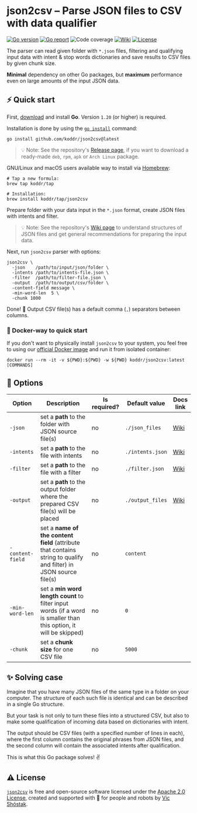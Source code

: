 # json2csv – Parse JSON files to CSV with data qualifier

[![Go version][go_version_img]][go_dev_url]
[![Go report][go_report_img]][go_report_url]
![Code coverage][code_coverage_img]
[![Wiki][wiki_img]][wiki_url]
[![License][license_img]][license_url]

The parser can read given folder with `*.json` files, filtering and
qualifying input data with intent & stop words dictionaries and save results
to CSV files by given chunk size.

**Minimal** dependency on other Go packages, but **maximum** performance
even on large amounts of the input JSON data.

## ⚡️ Quick start

First, [download][go_download] and install **Go**. Version `1.20` (or higher)
is required.

Installation is done by using the [`go install`][go_install] command:

```console
go install github.com/koddr/json2csv@latest
```

> 💡 Note: See the repository's [Release page][repo_release_url], if you want
> to download a ready-made `deb`, `rpm`, `apk` or `Arch Linux` package.

GNU/Linux and macOS users available way to install via [Homebrew][brew_url]:

```console
# Tap a new formula:
brew tap koddr/tap

# Installation:
brew install koddr/tap/json2csv
```

Prepare folder with your data input in the `*.json` format, create JSON files
with intents and filter.

> 💡 Note: See the repository's [Wiki page][wiki_url] to understand
> structures of JSON files and get general recommendations for preparing the
> input data.

Next, run `json2csv` parser with options:

```console
json2csv \
  -json    /path/to/input/json/folder \
  -intents /path/to/intents-file.json \
  -filter  /path/to/filter-file.json \
  -output  /path/to/output/csv/folder \
  -content-field message \
  -min-word-len  5 \
  -chunk 1000
```

Done! 🎉 Output CSV file(s) has a default comma (`,`) separators between columns.

### 🐳 Docker-way to quick start

If you don't want to physically install `json2csv` to your system, you feel
free to using our [official Docker image][docker_image_url] and run it from
isolated container:

```console
docker run --rm -it -v ${PWD}:${PWD} -w ${PWD} koddr/json2csv:latest [COMMANDS]
```

## 🧩 Options

| Option | Description | Is required? | Default value | Docs link |
| --- | --- | --- | --- | --- |
| `-json` | set a **path** to the folder with JSON source file(s) | no | `./json_files` | [Wiki][wiki_json_folder_url] |
| `-intents` | set a **path** to the file with intents | no | `./intents.json` | [Wiki][wiki_intents_url] |
| `-filter` | set a **path** to the file with a filter | no | `./filter.json` | [Wiki][wiki_filter_url] |
| `-output` | set a **path** to the output folder where the prepared CSV file(s) will be placed | no | `./output_files` | [Wiki][wiki_output_folder_url] |
| `-content-field` | set a **name of the content field** (attribute that contains string to qualify and filter) in JSON source file(s) | no | `content` | |
| `-min-word-len` | set a **min word length count** to filter input words (if a word is smaller than this option, it will be skipped) | no | `0` | |
| `-chunk` | set a **chunk size** for one CSV file | no | `5000` | |

## ✨ Solving case

Imagine that you have many JSON files of the same type in a folder on your
computer. The structure of each such file is identical and can be described
in a single Go structure.

But your task is not only to turn these files into a structured CSV, but
also to make some qualification of incoming data based on dictionaries with
intent.

The output should be CSV files (with a specified number of lines in each),
where the first column contains the original phrases from JSON files, and
the second column will contain the associated intents after qualification.

This is what this Go package solves! ✌️

## ⚠️ License

[`json2csv`][repo_url] is free and open-source software licensed under the
[Apache 2.0 License][license_url], created and supported with 🩵 for people and
robots by [Vic Shóstak][author].

[go_download]: https://golang.org/dl/
[go_install]: https://golang.org/cmd/go/#hdr-Compile_and_install_packages_and_dependencies
[go_version_img]: https://img.shields.io/badge/Go-1.20+-00ADD8?style=for-the-badge&logo=go
[go_report_img]: https://img.shields.io/badge/Go_report-A+-success?style=for-the-badge&logo=none
[go_report_url]: https://goreportcard.com/report/github.com/koddr/json2csv
[go_dev_url]: https://pkg.go.dev/github.com/koddr/json2csv
[code_coverage_img]: https://img.shields.io/badge/code_coverage-in_progress-success?style=for-the-badge&logo=none
[brew_url]: https://brew.sh
[docker_image_url]: https://hub.docker.com/repository/docker/koddr/json2csv
[wiki_img]: https://img.shields.io/badge/docs-wiki_page-blue?style=for-the-badge&logo=none
[wiki_url]: https://github.com/koddr/json2csv/wiki
[wiki_intents_url]: https://github.com/koddr/json2csv/wiki#intents
[wiki_filter_url]: https://github.com/koddr/json2csv/wiki#filter
[wiki_json_folder_url]: https://github.com/koddr/json2csv/wiki#folder-with-json-files
[wiki_output_folder_url]: https://github.com/koddr/json2csv/wiki#folder-with-output-csv-files
[license_img]: https://img.shields.io/badge/license-Apache_2.0-red?style=for-the-badge&logo=none
[license_url]: https://github.com/koddr/json2csv/blob/main/LICENSE
[repo_url]: https://github.com/koddr/json2csv
[repo_release_url]: https://github.com/koddr/json2csv/releases
[author]: https://github.com/koddr
